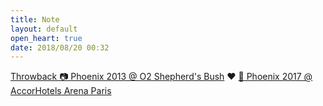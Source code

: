 ```yaml
---
title: Note
layout: default
open_heart: true
date: 2018/08/20 00:32
---
```


[Throwback 📷 Phoenix 2013 @ O2 Shepherd's Bush](https://www.instagram.com/p/Ya0huEJaqR/) ❤️ [🎥 Phoenix 2017 @ AccorHotels Arena Paris](https://www.youtube.com/watch?v=W5EgFBmJ_jw)
